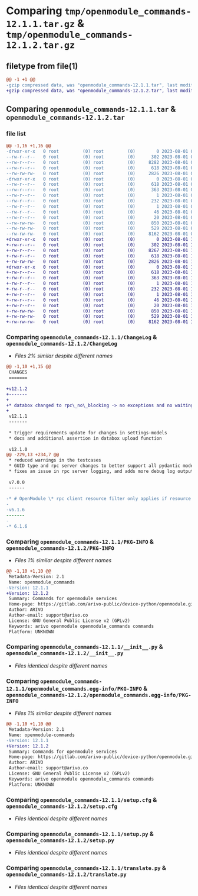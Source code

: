# Comparing `tmp/openmodule_commands-12.1.1.tar.gz` & `tmp/openmodule_commands-12.1.2.tar.gz`

## filetype from file(1)

```diff
@@ -1 +1 @@
-gzip compressed data, was "openmodule_commands-12.1.1.tar", last modified: Tue Aug  1 07:43:48 2023, max compression
+gzip compressed data, was "openmodule_commands-12.1.2.tar", last modified: Tue Aug  1 10:20:01 2023, max compression
```

## Comparing `openmodule_commands-12.1.1.tar` & `openmodule_commands-12.1.2.tar`

### file list

```diff
@@ -1,16 +1,16 @@
-drwxr-xr-x   0 root         (0) root         (0)        0 2023-08-01 07:43:48.149462 openmodule_commands-12.1.1/
--rw-r--r--   0 root         (0) root         (0)      302 2023-08-01 07:43:48.000000 openmodule_commands-12.1.1/AUTHORS
--rw-r--r--   0 root         (0) root         (0)     8282 2023-08-01 07:43:48.000000 openmodule_commands-12.1.1/ChangeLog
--rw-r--r--   0 root         (0) root         (0)      618 2023-08-01 07:43:48.149462 openmodule_commands-12.1.1/PKG-INFO
--rw-rw-rw-   0 root         (0) root         (0)     2826 2023-08-01 07:43:35.000000 openmodule_commands-12.1.1/__init__.py
-drwxr-xr-x   0 root         (0) root         (0)        0 2023-08-01 07:43:48.149462 openmodule_commands-12.1.1/openmodule_commands.egg-info/
--rw-r--r--   0 root         (0) root         (0)      618 2023-08-01 07:43:48.000000 openmodule_commands-12.1.1/openmodule_commands.egg-info/PKG-INFO
--rw-r--r--   0 root         (0) root         (0)      363 2023-08-01 07:43:48.000000 openmodule_commands-12.1.1/openmodule_commands.egg-info/SOURCES.txt
--rw-r--r--   0 root         (0) root         (0)        1 2023-08-01 07:43:48.000000 openmodule_commands-12.1.1/openmodule_commands.egg-info/dependency_links.txt
--rw-r--r--   0 root         (0) root         (0)      232 2023-08-01 07:43:48.000000 openmodule_commands-12.1.1/openmodule_commands.egg-info/entry_points.txt
--rw-r--r--   0 root         (0) root         (0)        1 2023-08-01 07:43:48.000000 openmodule_commands-12.1.1/openmodule_commands.egg-info/not-zip-safe
--rw-r--r--   0 root         (0) root         (0)       46 2023-08-01 07:43:48.000000 openmodule_commands-12.1.1/openmodule_commands.egg-info/pbr.json
--rw-r--r--   0 root         (0) root         (0)       20 2023-08-01 07:43:48.000000 openmodule_commands-12.1.1/openmodule_commands.egg-info/top_level.txt
--rw-rw-rw-   0 root         (0) root         (0)      850 2023-08-01 07:43:48.149462 openmodule_commands-12.1.1/setup.cfg
--rw-rw-rw-   0 root         (0) root         (0)      529 2023-08-01 07:43:35.000000 openmodule_commands-12.1.1/setup.py
--rw-rw-rw-   0 root         (0) root         (0)     8162 2023-08-01 07:43:35.000000 openmodule_commands-12.1.1/translate.py
+drwxr-xr-x   0 root         (0) root         (0)        0 2023-08-01 10:20:01.096619 openmodule_commands-12.1.2/
+-rw-r--r--   0 root         (0) root         (0)      302 2023-08-01 10:20:01.000000 openmodule_commands-12.1.2/AUTHORS
+-rw-r--r--   0 root         (0) root         (0)     8267 2023-08-01 10:20:01.000000 openmodule_commands-12.1.2/ChangeLog
+-rw-r--r--   0 root         (0) root         (0)      618 2023-08-01 10:20:01.096619 openmodule_commands-12.1.2/PKG-INFO
+-rw-rw-rw-   0 root         (0) root         (0)     2826 2023-08-01 10:19:48.000000 openmodule_commands-12.1.2/__init__.py
+drwxr-xr-x   0 root         (0) root         (0)        0 2023-08-01 10:20:01.096619 openmodule_commands-12.1.2/openmodule_commands.egg-info/
+-rw-r--r--   0 root         (0) root         (0)      618 2023-08-01 10:20:01.000000 openmodule_commands-12.1.2/openmodule_commands.egg-info/PKG-INFO
+-rw-r--r--   0 root         (0) root         (0)      363 2023-08-01 10:20:01.000000 openmodule_commands-12.1.2/openmodule_commands.egg-info/SOURCES.txt
+-rw-r--r--   0 root         (0) root         (0)        1 2023-08-01 10:20:01.000000 openmodule_commands-12.1.2/openmodule_commands.egg-info/dependency_links.txt
+-rw-r--r--   0 root         (0) root         (0)      232 2023-08-01 10:20:01.000000 openmodule_commands-12.1.2/openmodule_commands.egg-info/entry_points.txt
+-rw-r--r--   0 root         (0) root         (0)        1 2023-08-01 10:20:01.000000 openmodule_commands-12.1.2/openmodule_commands.egg-info/not-zip-safe
+-rw-r--r--   0 root         (0) root         (0)       46 2023-08-01 10:20:01.000000 openmodule_commands-12.1.2/openmodule_commands.egg-info/pbr.json
+-rw-r--r--   0 root         (0) root         (0)       20 2023-08-01 10:20:01.000000 openmodule_commands-12.1.2/openmodule_commands.egg-info/top_level.txt
+-rw-rw-rw-   0 root         (0) root         (0)      850 2023-08-01 10:20:01.096619 openmodule_commands-12.1.2/setup.cfg
+-rw-rw-rw-   0 root         (0) root         (0)      529 2023-08-01 10:19:48.000000 openmodule_commands-12.1.2/setup.py
+-rw-rw-rw-   0 root         (0) root         (0)     8162 2023-08-01 10:19:48.000000 openmodule_commands-12.1.2/translate.py
```

### Comparing `openmodule_commands-12.1.1/ChangeLog` & `openmodule_commands-12.1.2/ChangeLog`

 * *Files 2% similar despite different names*

```diff
@@ -1,10 +1,15 @@
 CHANGES
 =======
 
+v12.1.2
+-------
+
+* databox changed to rpc\_no\_blocking -> no exceptions and no waiting added immediate\_callbacks to MockRPCClient
+
 v12.1.1
 -------
 
 * trigger requirements update for changes in settings-models
 * docs and additional assertion in databox upload function
 
 v12.1.0
@@ -229,13 +234,7 @@
 * reduced warnings in the testcases
 * GUID type and rpc server changes to better support all pydantic models, in this case Union Types. DEVICE-891
 * fixes an issue in rpc server logging, and adds more debug log output
 
 v7.0.0
 ------
 
-* # OpenModule \* rpc client resource filter only applies if resource in message \* all zmq messages now use utc timestamps
-
-v6.1.6
-------
-
-* 6.1.6
```

### Comparing `openmodule_commands-12.1.1/PKG-INFO` & `openmodule_commands-12.1.2/PKG-INFO`

 * *Files 1% similar despite different names*

```diff
@@ -1,10 +1,10 @@
 Metadata-Version: 2.1
 Name: openmodule_commands
-Version: 12.1.1
+Version: 12.1.2
 Summary: Commands for openmodule services
 Home-page: https://gitlab.com/arivo-public/device-python/openmodule.git
 Author: ARIVO
 Author-email: support@arivo.co
 License: GNU General Public License v2 (GPLv2)
 Keywords: arivo openmodule openmodule_commands commands
 Platform: UNKNOWN
```

### Comparing `openmodule_commands-12.1.1/__init__.py` & `openmodule_commands-12.1.2/__init__.py`

 * *Files identical despite different names*

### Comparing `openmodule_commands-12.1.1/openmodule_commands.egg-info/PKG-INFO` & `openmodule_commands-12.1.2/openmodule_commands.egg-info/PKG-INFO`

 * *Files 1% similar despite different names*

```diff
@@ -1,10 +1,10 @@
 Metadata-Version: 2.1
 Name: openmodule-commands
-Version: 12.1.1
+Version: 12.1.2
 Summary: Commands for openmodule services
 Home-page: https://gitlab.com/arivo-public/device-python/openmodule.git
 Author: ARIVO
 Author-email: support@arivo.co
 License: GNU General Public License v2 (GPLv2)
 Keywords: arivo openmodule openmodule_commands commands
 Platform: UNKNOWN
```

### Comparing `openmodule_commands-12.1.1/setup.cfg` & `openmodule_commands-12.1.2/setup.cfg`

 * *Files identical despite different names*

### Comparing `openmodule_commands-12.1.1/setup.py` & `openmodule_commands-12.1.2/setup.py`

 * *Files identical despite different names*

### Comparing `openmodule_commands-12.1.1/translate.py` & `openmodule_commands-12.1.2/translate.py`

 * *Files identical despite different names*

